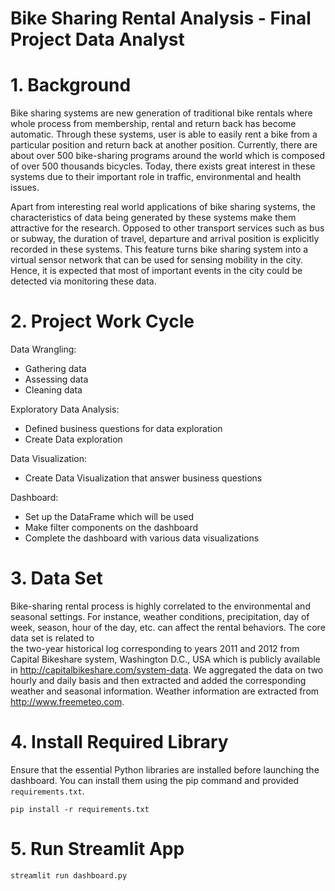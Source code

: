 # Bike Sharing Rental Analysis - Final Project Data Analyst
# 1. Background
Bike sharing systems are new generation of traditional bike rentals where whole process from membership, rental and return 
back has become automatic. Through these systems, user is able to easily rent a bike from a particular position and return 
back at another position. Currently, there are about over 500 bike-sharing programs around the world which is composed of 
over 500 thousands bicycles. Today, there exists great interest in these systems due to their important role in traffic, 
environmental and health issues. 

Apart from interesting real world applications of bike sharing systems, the characteristics of data being generated by
these systems make them attractive for the research. Opposed to other transport services such as bus or subway, the duration
of travel, departure and arrival position is explicitly recorded in these systems. This feature turns bike sharing system into
a virtual sensor network that can be used for sensing mobility in the city. Hence, it is expected that most of important
events in the city could be detected via monitoring these data.

# 2. Project Work Cycle
Data Wrangling:
+ Gathering data
+ Assessing data
+ Cleaning data

Exploratory Data Analysis:
+ Defined business questions for data exploration
+ Create Data exploration

Data Visualization:
+ Create Data Visualization that answer business questions

Dashboard:
+ Set up the DataFrame which will be used
+ Make filter components on the dashboard
+ Complete the dashboard with various data visualizations

# 3. Data Set
Bike-sharing rental process is highly correlated to the environmental and seasonal settings. For instance, weather conditions,
precipitation, day of week, season, hour of the day, etc. can affect the rental behaviors. The core data set is related to  
the two-year historical log corresponding to years 2011 and 2012 from Capital Bikeshare system, Washington D.C., USA which is 
publicly available in http://capitalbikeshare.com/system-data. We aggregated the data on two hourly and daily basis and then 
extracted and added the corresponding weather and seasonal information. Weather information are extracted from http://www.freemeteo.com. 

# 4. Install Required Library
Ensure that the essential Python libraries are installed before launching the dashboard. You can install them using the pip command and provided `requirements.txt`.
```
pip install -r requirements.txt
```

# 5. Run Streamlit App
``
streamlit run dashboard.py
``
